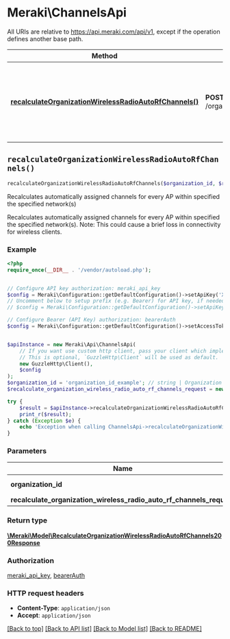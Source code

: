 # Meraki\ChannelsApi

All URIs are relative to https://api.meraki.com/api/v1, except if the operation defines another base path.

| Method | HTTP request | Description |
| ------------- | ------------- | ------------- |
| [**recalculateOrganizationWirelessRadioAutoRfChannels()**](ChannelsApi.md#recalculateOrganizationWirelessRadioAutoRfChannels) | **POST** /organizations/{organizationId}/wireless/radio/autoRf/channels/recalculate | Recalculates automatically assigned channels for every AP within specified the specified network(s) |


## `recalculateOrganizationWirelessRadioAutoRfChannels()`

```php
recalculateOrganizationWirelessRadioAutoRfChannels($organization_id, $recalculate_organization_wireless_radio_auto_rf_channels_request): \Meraki\Model\RecalculateOrganizationWirelessRadioAutoRfChannels200Response
```

Recalculates automatically assigned channels for every AP within specified the specified network(s)

Recalculates automatically assigned channels for every AP within specified the specified network(s). Note: This could cause a brief loss in connectivity for wireless clients.

### Example

```php
<?php
require_once(__DIR__ . '/vendor/autoload.php');


// Configure API key authorization: meraki_api_key
$config = Meraki\Configuration::getDefaultConfiguration()->setApiKey('X-Cisco-Meraki-API-Key', 'YOUR_API_KEY');
// Uncomment below to setup prefix (e.g. Bearer) for API key, if needed
// $config = Meraki\Configuration::getDefaultConfiguration()->setApiKeyPrefix('X-Cisco-Meraki-API-Key', 'Bearer');

// Configure Bearer (API Key) authorization: bearerAuth
$config = Meraki\Configuration::getDefaultConfiguration()->setAccessToken('YOUR_ACCESS_TOKEN');


$apiInstance = new Meraki\Api\ChannelsApi(
    // If you want use custom http client, pass your client which implements `GuzzleHttp\ClientInterface`.
    // This is optional, `GuzzleHttp\Client` will be used as default.
    new GuzzleHttp\Client(),
    $config
);
$organization_id = 'organization_id_example'; // string | Organization ID
$recalculate_organization_wireless_radio_auto_rf_channels_request = new \Meraki\Model\RecalculateOrganizationWirelessRadioAutoRfChannelsRequest(); // \Meraki\Model\RecalculateOrganizationWirelessRadioAutoRfChannelsRequest

try {
    $result = $apiInstance->recalculateOrganizationWirelessRadioAutoRfChannels($organization_id, $recalculate_organization_wireless_radio_auto_rf_channels_request);
    print_r($result);
} catch (Exception $e) {
    echo 'Exception when calling ChannelsApi->recalculateOrganizationWirelessRadioAutoRfChannels: ', $e->getMessage(), PHP_EOL;
}
```

### Parameters

| Name | Type | Description  | Notes |
| ------------- | ------------- | ------------- | ------------- |
| **organization_id** | **string**| Organization ID | |
| **recalculate_organization_wireless_radio_auto_rf_channels_request** | [**\Meraki\Model\RecalculateOrganizationWirelessRadioAutoRfChannelsRequest**](../Model/RecalculateOrganizationWirelessRadioAutoRfChannelsRequest.md)|  | |

### Return type

[**\Meraki\Model\RecalculateOrganizationWirelessRadioAutoRfChannels200Response**](../Model/RecalculateOrganizationWirelessRadioAutoRfChannels200Response.md)

### Authorization

[meraki_api_key](../../README.md#meraki_api_key), [bearerAuth](../../README.md#bearerAuth)

### HTTP request headers

- **Content-Type**: `application/json`
- **Accept**: `application/json`

[[Back to top]](#) [[Back to API list]](../../README.md#endpoints)
[[Back to Model list]](../../README.md#models)
[[Back to README]](../../README.md)
